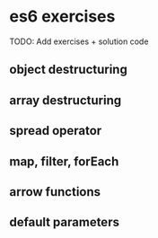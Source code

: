 # es6 exercises

TODO: Add exercises + solution code

## object destructuring

## array destructuring

## spread operator

## map, filter, forEach

## arrow functions

## default parameters
